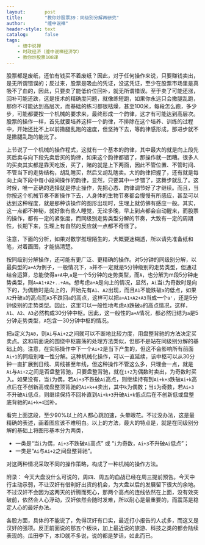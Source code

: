 ```yaml
---
layout:       post
title:        "教你炒股票39：同级别分解再研究"
author:       "缠中说禅"
header-style: text
catalog:      false
tags:
    - 缠中说禅
    - 时政经济（缠中说禅经济学）
    - 教你炒股票108课
---
```


股票都是废纸，还怕有钱买不着废纸？因此，对于任何操作来说，只要赚钱卖出，是无所谓错误的；反过来，股票是吸血的凭证，没这凭证，至少在股票市场里是真吸不了血的，因此，只要卖了能低价位回补，就无所谓错误。至于卖了可能还涨，回补可能还跌，这是技术的精确度问题，就像练短跑，如果你永远只会撒腿乱跑，那你不可能达到高层次，而基础的练习都很枯燥，甚至100米，每段怎么跑，多少步，可能都要按一个机械的要求来，最终形成一个韵律，这才有可能达到高层次。股票的操作一样，首先就要培养这样一个韵律，不排除在这个培养、训练的过程中，开始还比不上以前撒腿乱跑的速度，但坚持下去，等韵律感形成，那进步就不是撒腿乱跑的能比了。

上节说了一个机械的操作程式，这就有一个基本的韵律，其中最大的就是向上段先买后卖与向下段先卖后买的韵律，如果这个韵律都错了，那操作就一团糟。很多人的买卖其实都是靠天吃饭，买了，赌的就是上下两面，因此不管位置、不管时间、不管当下的走势结构，胡乱瞎买，然后又胡乱瞎卖。大的韵律把握了，还有就是每向上向下段中每小段间操作的韵律，显然，只要其中一步错了，这舞步就乱了。这时候，唯一正确的选择就是停止操作，先把心态、韵律调节好了才继续。而且，当你按这个机械节奏不断操作下去，人身体的生物节奏都会慢慢有所感应，甚至可以达到这种程度，就是那种该操作的图形出现时，生理上就仿佛有感应一般。其实，这一点都不神秘，就好象有些人睡觉，无论多晚，早上到点都会自动醒来，而股票的操作，都有一定的紧张度，而同级别走势类型分解的节奏，大致有一定的周期性，长期下来，生理上有自然的反应就一点都不奇怪了。

注意，下面的分析，如果对数学推理陌生的，大概要迷糊透，所以请先准备纸和笔，对着画图，才能搞清楚。

按同级别分解操作，还可能有更广泛、更精确的操作。对5分钟的同级别分解，以最典型的`a+A`为例子，一般情况下，`a`并不一定就是5分钟级别的走势类型，但通过结合运算，总能使得`a+A`中,`a`是一个5分钟的走势类型，而`A`，也分解为m段5分钟走势类型，则`A=A1+A2+..+Am`。想考虑`a+A`是向上的情况，显然，`Ai`当`i`为奇数时是向下的，为偶数时是向上的，开始先有`A1`、`A2`出现，而且`A1`不能跌破`a`的低点，如果`A2`升破`a`的高点而`A3`不跌回`a`的高点，这样可以把`a+A1+A2+A3`当成一个`a'`，还是5分钟级别的走势类型。因此，这里可以一般性地考虑`A3`跌破`a`的高点情况，这样，`A1`、`A2`、`A3`必然构成30分钟中枢。因此，这一般性的`a+A`情况，都必然归结为`a`是5分钟走势类型，`A`包含一30分钟中枢的情况。

把`a`定义为`A0`，则`Ai`与`Ai+2`之间就可以不断地比较力度，用盘整背驰的方法决定买卖点。这和前面说的围绕中枢震荡的处理方法类似，但那不是站在同级别分解的基础上的。注意，在实际操作中下一个`Ai+2`是当下产生的，但这不会影响所有前面`Ai+1`的同级别唯一性分解。这种机械化操作，可以一直延续，该中枢可以从30分钟一直扩展到日线、周线甚至年线，但这种操作不管这么多，只理会一点，就是`Ai`与`Ai+2`之间是否盘整背驰，只要盘整背驰，就在`i+2`为偶数时卖出，为奇数时买入。如果没有，当`i`为偶，若`Ai+3`不跌破`Ai`高点，则继续持有到`Ai+k+3`跌破`Ai+k`高点后在不创新高或盘整顶背驰的`Ai+k+4`卖出，其中`k`为偶数；当`i`为奇数，若`Ai+3`不升破`Ai`低点，则继续保持不回补直到`Ai+k+3`升破`Ai+k`低点后在不创新低或盘整底背驰的`Ai+k+4`回补。

看完上面这段，至少90%以上的人都心跳加速，头晕眼花。不过没办法，这是最精确的表述，画着图应该不难明白。以上的方法，最大的特点是，就是在同级别分解的基础上将图形基本分为两类，

- 一类是“当`i`为偶，`Ai+3`不跌破`Ai`高点” 或 “`i`为奇数，`Ai+3`不升破`Ai`低点”；
- 一类是“`Ai`与`Ai+2`之间盘整背驰”。

对这两种情况采取不同的操作策略，构成了一种机械的操作方法。

附录：
今天大盘没什么可说的，周四、周五的血战已经在周三提前预告。今天中行主动示弱，不让汉奸有借利好出货的机会，为大盘以后的发展留下很大的余地。不过汉奸不会因为这两天的折腾而死心，那两个高点的连线依然在上面，没有效突破前，依然会人心浮动，汉奸依然会随时发难，所以耐心是最重要的，而震荡是稳定人心的最好办法。

各股方面，具体的不能说了，免得汉奸有口实，最近打小报告的人忒多，而这又是汉奸的强项。反正前面说的那五个板块，加上最近说的旅游、科技之类的都会陆续表现的。瓜田李下，本ID就不多说，说的都是梦话，如此而已。
